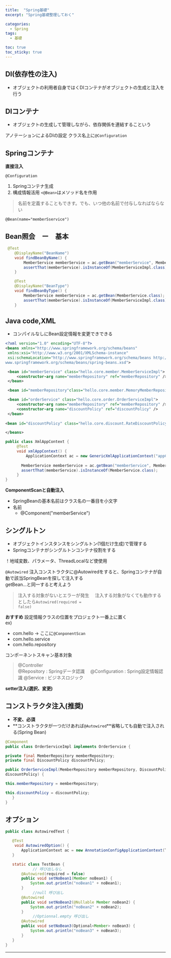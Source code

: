 ```yaml
---
title:  "Spring基礎"
excerpt: "Spring基礎整理しておく"

categories:
  - Spring
tags:
  - 基礎

toc: true
toc_sticky: true
---
```


## DI(依存性の注入)
- オブジェクトの利用者自身ではくDIコンテナがオブジェクトの生成と注入を行う

## DIコンテナ
- オブジェクトの生成して管理しながら、依存関係を連結するこという

アノテーションによるDIの設定
クラス名上に<code>@Configuration</code>
## Springコンテナ

 **直接注入**

<code>@Configuration</code>
1.  Springコンテナ生成
2.  構成情報活用
<code><@Bean></code>はメソッド名を作用
> 名前を定義することもできす。でも、いつ他の名前で付与しなればならない

<code>@Bean(name="memberSservice")</code>

## Bean照会　ー　基本
```java
 @Test
    @DisplayName("BeanName")
    void findBeanByName() {
        MemberService memberService = ac.getBean("memberService", MemberService.class);
        assertThat(memberService).isInstanceOf(MemberServiceImpl.class);
    }

    @Test
    @DisplayName("BeanType")
    void findBeanByType() {
        MemberService memberService = ac.getBean(MemberService.class);
        assertThat(memberService).isInstanceOf(MemberServiceImpl.class);
    }
```

## Java code,XML
- コンパイルなしにBean設定情報を変更できできる
```xml
<?xml version="1.0" encoding="UTF-8"?>
<beans xmlns="http://www.springframework.org/schema/beans"
 xmlns:xsi="http://www.w3.org/2001/XMLSchema-instance"
 xsi:schemaLocation="http://www.springframework.org/schema/beans http://
www.springframework.org/schema/beans/spring-beans.xsd">

 <bean id="memberService" class="hello.core.member.MemberServiceImpl">
	 <constructor-arg name="memberRepository" ref="memberRepository" />
 </bean>

 <bean id="memberRepository"class="hello.core.member.MemoryMemberRepository" />

 <bean id="orderService" class="hello.core.order.OrderServiceImpl">
	 <constructor-arg name="memberRepository" ref="memberRepository" />
	 <constructor-arg name="discountPolicy" ref="discountPolicy" />
 </bean>
 
<bean id="discountPolicy" class="hello.core.discount.RateDiscountPolicy" />

</beans>
```
```java
public class XmlAppContext {
	 @Test
	 void xmlAppContext() {
		 ApplicationContext ac = new GenericXmlApplicationContext("appConfig.xml");
	 
	   MemberService memberService = ac.getBean("memberService", MemberService.class);
	   assertThat(memberService).isInstanceOf(MemberService.class);
	 }
}
```
**ComponentScanと自動注入**
- SpringBeanの基本名前はクラス名の一番目を小文字
- 名前
  - @Component("memberService")  



## シングルトン
- オブジェクトインスタンスをシングルトン(1個だけ生成)で管理する
- Springコンテナがシングルトンコンテナ役割をする

！地域変数、パラメータ、ThreadLocalなど使使用

<code>@Autowired</code>
注入コンストラクタに@Autowiredをすると、Springコンテナが自動で該当SpringBeanを探して注入する  
getBean...と同一すると考えよう  
> 注入する対象がないとエラーが発生
　注入する対象がなくても動作するとしたら<code>Autowired(required = false)</code>

**おすすめ**
設定情報クラスの位置をプロジェクト一番上に置く  
ex)
- com.hello -> ここに<code>@ConponentScan</code>
- com.hello.service
- com.hello.repository

コンポーネントスキャン基本対象
> @Controller  
  @Repository : Springデータ認識
　@Configuration : Spring設定情報認識
  @Service : ビジネスロジック
  
  **setter注入(選択、変更)**  

  ## コンストラクタ注入(推奨)
  - **不変、必須**
  - **コンストラクタが一つだけあれば<code>@Autowired</code>**省略しても自動で注入される(Spring Bean)
  ```java
@Component
public class OrderServiceImpl implements OrderService {

 private final MemberRepository memberRepository;
 private final DiscountPolicy discountPolicy;

 public OrderServiceImpl(MemberRepository memberRepository, DiscountPolicy 
discountPolicy) {

 this.memberRepository = memberRepository;

 this.discountPolicy = discountPolicy;
	 }
}

  ```

## オプション

```java
public class AutowiredTest {

   @Test
    void AutowiredOption() {
       ApplicationContext ac = new AnnotationConfigApplicationContext(TestBean.class);
   }

   static class TestBean {
			// 呼び出しなし	
       @Autowired(required = false)
       public void setNoBean1(Member noBean1) {
           System.out.println("noBean1" + noBean1);
       }
			//null 呼び出し
       @Autowired
       public void setNoBean2(@Nullable Member noBean2) {
           System.out.println("noBean2" + noBean2);
       }
			//Optionnal.empty 呼び出し
       @Autowired
       public void setNoBean3(Optional<Member> noBean3) {
           System.out.println("noBean3" + noBean3);
       }
   }
}
```

---